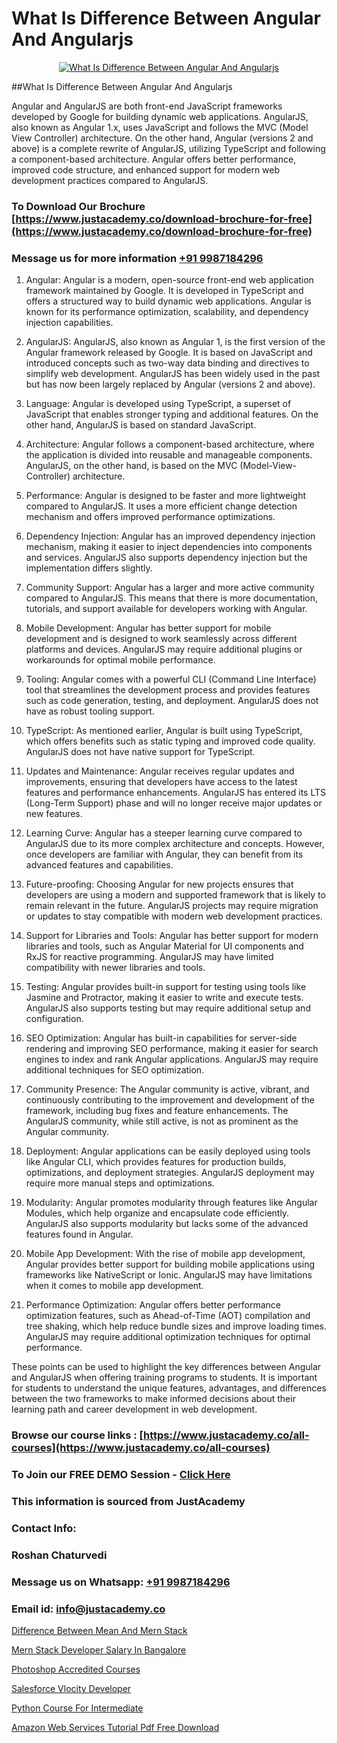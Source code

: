 # What Is Difference Between Angular And Angularjs

<p align="center">
  <a href="https://justacademy.co/course-detail/angular-training">
    <img src="https://justacademy.co/storage2/course_image/1676637041_course_image.webp" alt="What Is Difference Between Angular And Angularjs">
  </a>
</p>
##What Is Difference Between Angular And Angularjs

Angular and AngularJS are both front-end JavaScript frameworks developed by Google for building dynamic web applications. AngularJS, also known as Angular 1.x, uses JavaScript and follows the MVC (Model View Controller) architecture. On the other hand, Angular (versions 2 and above) is a complete rewrite of AngularJS, utilizing TypeScript and following a component-based architecture. Angular offers better performance, improved code structure, and enhanced support for modern web development practices compared to AngularJS.
### To Download Our Brochure [https://www.justacademy.co/download-brochure-for-free](https://www.justacademy.co/download-brochure-for-free)
### Message us for more information [+91 9987184296](https://api.whatsapp.com/send?phone=919987184296)
1) Angular:
Angular is a modern, open-source front-end web application framework maintained by Google. It is developed in TypeScript and offers a structured way to build dynamic web applications. Angular is known for its performance optimization, scalability, and dependency injection capabilities.

1) AngularJS:
AngularJS, also known as Angular 1, is the first version of the Angular framework released by Google. It is based on JavaScript and introduced concepts such as two-way data binding and directives to simplify web development. AngularJS has been widely used in the past but has now been largely replaced by Angular (versions 2 and above).

2) Language:
Angular is developed using TypeScript, a superset of JavaScript that enables stronger typing and additional features. On the other hand, AngularJS is based on standard JavaScript.

3) Architecture:
Angular follows a component-based architecture, where the application is divided into reusable and manageable components. AngularJS, on the other hand, is based on the MVC (Model-View-Controller) architecture.

4) Performance:
Angular is designed to be faster and more lightweight compared to AngularJS. It uses a more efficient change detection mechanism and offers improved performance optimizations.

5) Dependency Injection:
Angular has an improved dependency injection mechanism, making it easier to inject dependencies into components and services. AngularJS also supports dependency injection but the implementation differs slightly.

6) Community Support:
Angular has a larger and more active community compared to AngularJS. This means that there is more documentation, tutorials, and support available for developers working with Angular.

7) Mobile Development:
Angular has better support for mobile development and is designed to work seamlessly across different platforms and devices. AngularJS may require additional plugins or workarounds for optimal mobile performance.

8) Tooling:
Angular comes with a powerful CLI (Command Line Interface) tool that streamlines the development process and provides features such as code generation, testing, and deployment. AngularJS does not have as robust tooling support.

9) TypeScript:
As mentioned earlier, Angular is built using TypeScript, which offers benefits such as static typing and improved code quality. AngularJS does not have native support for TypeScript.

10) Updates and Maintenance:
Angular receives regular updates and improvements, ensuring that developers have access to the latest features and performance enhancements. AngularJS has entered its LTS (Long-Term Support) phase and will no longer receive major updates or new features.

11) Learning Curve:
Angular has a steeper learning curve compared to AngularJS due to its more complex architecture and concepts. However, once developers are familiar with Angular, they can benefit from its advanced features and capabilities.

12) Future-proofing:
Choosing Angular for new projects ensures that developers are using a modern and supported framework that is likely to remain relevant in the future. AngularJS projects may require migration or updates to stay compatible with modern web development practices.

13) Support for Libraries and Tools:
Angular has better support for modern libraries and tools, such as Angular Material for UI components and RxJS for reactive programming. AngularJS may have limited compatibility with newer libraries and tools.

14) Testing:
Angular provides built-in support for testing using tools like Jasmine and Protractor, making it easier to write and execute tests. AngularJS also supports testing but may require additional setup and configuration.

15) SEO Optimization:
Angular has built-in capabilities for server-side rendering and improving SEO performance, making it easier for search engines to index and rank Angular applications. AngularJS may require additional techniques for SEO optimization.

16) Community Presence:
The Angular community is active, vibrant, and continuously contributing to the improvement and development of the framework, including bug fixes and feature enhancements. The AngularJS community, while still active, is not as prominent as the Angular community.

17) Deployment:
Angular applications can be easily deployed using tools like Angular CLI, which provides features for production builds, optimizations, and deployment strategies. AngularJS deployment may require more manual steps and optimizations.

18) Modularity:
Angular promotes modularity through features like Angular Modules, which help organize and encapsulate code efficiently. AngularJS also supports modularity but lacks some of the advanced features found in Angular.

19) Mobile App Development:
With the rise of mobile app development, Angular provides better support for building mobile applications using frameworks like NativeScript or Ionic. AngularJS may have limitations when it comes to mobile app development.

20) Performance Optimization:
Angular offers better performance optimization features, such as Ahead-of-Time (AOT) compilation and tree shaking, which help reduce bundle sizes and improve loading times. AngularJS may require additional optimization techniques for optimal performance.

These points can be used to highlight the key differences between Angular and AngularJS when offering training programs to students. It is important for students to understand the unique features, advantages, and differences between the two frameworks to make informed decisions about their learning path and career development in web development.

### Browse our course links : [https://www.justacademy.co/all-courses](https://www.justacademy.co/all-courses) 
### To Join our FREE DEMO Session - [Click Here](https://www.justacademy.co/register-for-course-demo)


### This information is sourced from JustAcademy
### Contact Info:
### Roshan Chaturvedi
### Message us on Whatsapp: [+91 9987184296](https://api.whatsapp.com/send?phone=919987184296)
### Email id: [info@justacademy.co](mailto:info@justacademy.co)
                
[Difference Between Mean And Mern Stack](https://www.linkedin.com/pulse/difference-between-mean-mern-stack-justacademy-coimbatore-ew4gc/)

[Mern Stack Developer Salary In Bangalore](https://www.linkedin.com/pulse/mern-stack-developer-salary-bangalore-justacademy-coimbatore-aaxmc/)

[Photoshop Accredited Courses](https://medium.com/@kumarishimmi99/photoshop-accredited-courses-4641321cb91d)

[Salesforce Vlocity Developer](https://medium.com/@prempja40/salesforce-vlocity-developer-92b5c8df2f42)

[Python Course For Intermediate](https://justacademyin.github.io/justacademy/python-course-for-intermediate)

[Amazon Web Services Tutorial Pdf Free Download](https://justacademyin.github.io/justacademy/amazon-web-services-tutorial-pdf-free-download)

